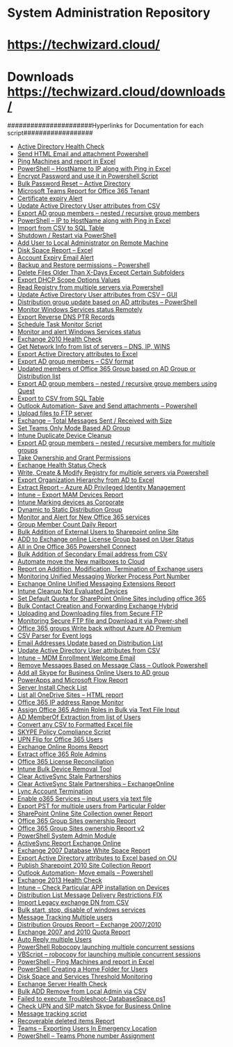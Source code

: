 # System Administration Repository

# https://techwizard.cloud/

# Downloads https://techwizard.cloud/downloads/

######################Hyperlinks for Documentation for each script##################
<ul>
<li><a href="https://techwizard.cloud/adhealthcheck/">Active Directory Health Check</a></li>
<li><a href="https://techwizard.cloud/sendhtmlemailandatt/">Send HTML Email and attachment Powershell</a></li>
<li><a href="https://techwizard.cloud/pingmachinesvbs/">Ping Machines and report in Excel</a></li>
<li><a href="https://techwizard.cloud/powershell-hostname-to-ip-along-with-ping-in-excel/">PowerShell &ndash; HostName to IP along with Ping in Excel</a></li>
<li><a href="https://techwizard.cloud/encrypt-password-and-use-it-in-powershell-script/" target="_blank" rel="noopener">Encrypt Password and use it in Powershell Script</a></li>
<li><a href="https://techwizard.cloud/2019/11/26/bulk-password-reset-active-directory/" target="_blank" rel="noopener">Bulk Password Reset &ndash; Active Directory</a></li>
<li><a href="https://techwizard.cloud/2019/04/07/microsoft-teams-report-for-office-365-tenant/" target="_blank" rel="noopener">Microsoft Teams Report for Office 365 Tenant</a></li>
<li><a href="https://techwizard.cloud/certificate-expiry-alert/" target="_blank" rel="noopener">Certificate expiry Alert</a></li>
<li><a href="https://techwizard.cloud/update-active-directory-user-attributes-from-csv/" target="_blank" rel="noopener">Update Active Directory User attributes from CSV</a></li>
<li><a href="https://techwizard.cloud/export-ad-group-members-nested-recursive-group-members/" target="_blank" rel="noopener">Export AD group members &ndash; nested / recursive group members</a></li>
<li><a href="https://techwizard.cloud/powershell-ip-to-hostname-along-with-ping-in-excel/" target="_blank" rel="noopener">PowerShell &ndash; IP to HostName along with Ping in Excel</a></li>
<li><a href="https://techwizard.cloud/import-from-csv-to-sql-table/" target="_blank" rel="noopener">Import from CSV to SQL Table</a></li>
<li><a href="https://techwizard.cloud/shutdown-restart-via-powershell/" target="_blank" rel="noopener">Shutdown / Restart via PowerShell</a></li>
<li><a href="https://techwizard.cloud/add-user-to-local-administrator-on-remote-machine/">Add User to Local Administrator on Remote Machine</a></li>
<li><a href="https://techwizard.cloud/disk-space-report-excel/">Disk Space Report &ndash; Excel</a></li>
<li><a href="https://techwizard.cloud/account-expiry-email-alert/">Account Expiry Email Alert</a></li>
<li><a href="https://techwizard.cloud/backup-and-restore-permissions-powershell/">Backup and Restore permissions &ndash; Powershell</a></li>
<li><a href="https://techwizard.cloud/delete-files-older-than-x-days-except-certain-subfolders/">Delete Files Older Than X-Days Except Certain Subfolders</a></li>
<li><a href="https://techwizard.cloud/export-dhcp-scope-options-value/">Export DHCP Scope Options Values</a></li>
<li><a href="https://techwizard.cloud/read-registry-from-multiple-servers-via-powershell/">Read Registry from multiple servers via Powershell</a></li>
<li><a href="https://techwizard.cloud/update-active-directory-user-attributes-from-csv-gui/">Update Active Directory User attributes from CSV &ndash; GUI</a></li>
<li><a href="https://techwizard.cloud/2020/04/19/distribution-group-update-based-on-ad-attributes-powershell/" target="_blank" rel="noopener">Distribution group update based on AD attributes &ndash; PowerShell</a></li>
<li><a href="https://techwizard.cloud/monitor-windows-services-status-remotely/">Monitor Windows Services status Remotely</a></li>
<li><a href="https://techwizard.cloud/export-reverse-dns-ptr-records/" target="_blank" rel="noopener">Export Reverse DNS PTR Records</a></li>
<li><a href="https://techwizard.cloud/schedule-task-monitor-script/" target="_blank" rel="noopener">Schedule Task Monitor Script</a></li>
<li><a href="https://techwizard.cloud/monitor-and-alert-windows-services-status/" target="_blank" rel="noopener">Monitor and alert Windows Services status</a></li>
<li><a href="https://techwizard.cloud/exchange-2010-health-check/" target="_blank" rel="noopener">Exchange 2010 Health Check</a></li>
<li><a href="https://techwizard.cloud/get-network-info-from-list-of-servers-dns-ip-wins/" target="_blank" rel="noopener">Get Network Info from list of servers &ndash; DNS, IP, WINS</a></li>
<li><a href="https://techwizard.cloud/export-active-directory-attributes-to-excel/" target="_blank" rel="noopener">Export Active Directory attributes to Excel</a></li>
<li><a href="https://techwizard.cloud/export-ad-group-members-csv-format/" target="_blank" rel="noopener">Export AD group members &ndash; CSV format</a></li>
<li><a href="https://techwizard.cloud/2020/05/11/updated-members-of-office-365-group-based-on-ad-group-or-distribution-list/" target="_blank" rel="noopener">Updated members of Office 365 Group based on AD Group or Distribution list</a></li>
<li><a href="https://techwizard.cloud/export-ad-group-members-nested-recursive-group-members-using-quest/" target="_blank" rel="noopener">Export AD group members &ndash; nested / recursive group members using Quest</a></li>
<li><a href="https://techwizard.cloud/export-to-csv-from-sql-table/" target="_blank" rel="noopener">Export to CSV from SQL Table</a></li>
<li><a href="https://techwizard.cloud/outlook-automation-save-and-send-attachments-powershell/" target="_blank" rel="noopener">Outlook Automation- Save and Send attachments &ndash; Powershell</a></li>
<li><a href="https://techwizard.cloud/upload-files-to-ftp-server/" target="_blank" rel="noopener">Upload files to FTP server</a></li>
<li><a href="https://techwizard.cloud/exchange-total-messages-sent-received-with-size/" target="_blank" rel="noopener">Exchange &ndash; Total Messages Sent / Received with Size</a></li>
<li><a href="https://techwizard.cloud/2020/05/21/set-teams-only-mode-based-ad-group/" target="_blank" rel="noopener">Set Teams Only Mode Based AD Group</a></li>
<li><a href="https://techwizard.cloud/2020/05/27/intune-duplicate-device-cleanup/" target="_blank" rel="noopener">Intune Duplicate Device Cleanup</a></li>
<li><a href="https://techwizard.cloud/export-ad-group-members-nested-recursive-members-for-multiple-groups/" target="_blank" rel="noopener">Export AD group members &ndash; nested / recursive members for multiple groups</a></li>
<li><a href="https://techwizard.cloud/take-ownership-and-grant-permissions/" target="_blank" rel="noopener">Take Ownership and Grant Permissions</a></li>
<li><a href="https://techwizard.cloud/exchange-health-status-check/" target="_blank" rel="noopener">Exchange Health Status Check</a></li>
<li><a href="https://techwizard.cloud/write-create-modify-registry-for-multiple-servers-via-powershell/" target="_blank" rel="noopener">Write, Create &amp; Modify Registry for multiple servers via Powershell</a></li>
<li><a href="https://techwizard.cloud/export-organization-hierarchy-from-ad-to-excel/">Export Organization Hierarchy from AD to Excel</a></li>
<li><a href="https://techwizard.cloud/2019/10/17/extract-report-azure-ad-privileged-identity-management-part-2/" target="_blank" rel="noopener">Extract Report &ndash; Azure AD Privileged Identity Management</a></li>
<li><a href="https://techwizard.cloud/2019/10/25/intune-export-mam-devices-report/" target="_blank" rel="noopener">Intune &ndash; Export MAM Devices Report</a></li>
<li><a href="https://techwizard.cloud/2019/09/24/intune-marking-devices-as-corporate/" target="_blank" rel="noopener">Intune Marking devices as Corporate</a></li>
<li><a href="https://techwizard.cloud/2019/08/11/dynamic-to-static-distribution-group/" target="_blank" rel="noopener">Dynamic to Static Distribution Group</a></li>
<li><a href="https://techwizard.cloud/2019/07/28/monitor-and-alert-for-new-office-365-services/" target="_blank" rel="noopener">Monitor and Alert for New Office 365 services</a></li>
<li><a href="https://techwizard.cloud/2019/07/14/group-member-count-daily-report/" target="_blank" rel="noopener">Group Member Count Daily Report</a></li>
<li><a href="https://techwizard.cloud/2019/06/26/bulk-addition-of-external-users-to-sharepoint-online-site/" target="_blank" rel="noopener">Bulk Addition of External Users to Sharepoint online Site</a></li>
<li><a href="https://techwizard.cloud/2019/05/28/add-to-exchange-online-license-group-based-on-user-status/" target="_blank" rel="noopener">ADD to Exchange online License Group based on User Status</a></li>
<li><a href="https://techwizard.cloud/2018/10/25/all-in-one-office-365-powershell-connect-includes-exchange-online-mfa/" target="_blank" rel="noopener">All in One Office 365 Powershell Connect</a></li>
<li><a href="https://techwizard.cloud/bulk-addition-of-secondary-email-address-from-csv/" target="_blank" rel="noopener">Bulk Addition of Secondary Email address from CSV</a></li>
<li><a href="https://techwizard.cloud/2019/10/01/automate-move-the-new-mailboxes-to-the-cloud/" target="_blank" rel="noopener">Automate move the New mailboxes to Cloud</a></li>
<li><a href="https://techwizard.cloud/2018/02/18/report-on-addition-modification-termination-of-exchange-users/" target="_blank" rel="noopener">Report on Addition, Modification, Termination of Exchange users</a></li>
<li><a href="https://techwizard.cloud/2016/06/12/monitoring-unified-messaging-worker-process-port-number/" target="_blank" rel="noopener">Monitoring Unified Messaging Worker Process Port Number</a></li>
<li><a href="https://techwizard.cloud/2018/07/28/exchange-online-unified-messaging-extensions-report/" target="_blank" rel="noopener">Exchange Online Unified Messaging Extensions Report</a></li>
<li><a href="https://techwizard.cloud/2020/06/13/intune-cleanup-not-evaluated-devices/" target="_blank" rel="noopener">Intune Cleanup Not Evaluated Devices</a></li>
<li><a href="https://techwizard.cloud/2018/04/23/set-default-quota-for-sharepoint-online-sites-including-office-365-group-sites/" target="_blank" rel="noopener">Set Default Quota for SharePoint Online Sites including office 365</a></li>
<li><a href="https://techwizard.cloud/2020/01/10/bulk-contact-creation-and-forwarding-exchange-hybrid/" target="_blank" rel="noopener">Bulk Contact Creation and Forwarding Exchange Hybrid</a></li>
<li><a href="https://techwizard.cloud/2015/07/28/uploading-and-downloading-files-from-secure-ftp/" target="_blank" rel="noopener">Uploading and Downloading files from Secure FTP</a></li>
<li><a href="https://techwizard.cloud/2014/11/21/monitoring-secure-ftp-file-uploads/" target="_blank" rel="noopener">Monitoring Secure FTP file and Download it via Power-shell</a></li>
<li><a href="https://techwizard.cloud/2017/01/08/office-365-groups-write-back-without-azure-ad-premium/" target="_blank" rel="noopener">Office 365 groups Write back without Azure AD Premium</a></li>
<li><a href="https://techwizard.cloud/csv-parser-for-event-logs/" target="_blank" rel="noopener">CSV Parser for Event logs</a></li>
<li><a href="https://techwizard.cloud/2019/01/31/email-addresses-update-based-on-distribution-list/" target="_blank" rel="noopener">Email Addresses Update based on Distribution List</a></li>
<li><a href="https://techwizard.cloud/2019/01/31/email-addresses-update-based-on-distribution-list/" target="_blank" rel="noopener">Update Active Directory User attributes from CSV</a></li>
<li><a href="https://techwizard.cloud/2019/12/10/intune-mdm-enrollment-welcome-email/" target="_blank" rel="noopener">Intune &ndash; MDM Enrollment Welcome Email</a></li>
<li><a href="https://techwizard.cloud/2014/11/15/remove-messages-based-on-message-class-outlook-powershell/" target="_blank" rel="noopener">Remove Messages Based on Message Class &ndash; Outlook Powershell</a></li>
<li><a href="https://techwizard.cloud/2019/04/23/add-all-skype-for-business-online-users-to-ad-group/" target="_blank" rel="noopener">Add all Skype for Business Online Users to AD group</a></li>
<li><a href="https://techwizard.cloud/2019/01/12/powerapps-and-microsoft-flow-report/" target="_blank" rel="noopener">PowerApps and Microsoft Flow Report</a></li>
<li><a href="https://techwizard.cloud/2018/11/11/server-install-check-list/" target="_blank" rel="noopener">Server Install Check List</a></li>
<li><a href="https://techwizard.cloud/2018/09/24/list-all-onedrive-sites-html-report/" target="_blank" rel="noopener">List all OneDrive Sites &ndash; HTML report</a></li>
<li><a href="https://techwizard.cloud/2018/11/05/office-365-ip-address-range-monitor/" target="_blank" rel="noopener">Office 365 IP address Range Monitor</a></li>
<li><a href="https://techwizard.cloud/2018/08/12/assign-office-365-admin-roles-in-bulk-via-text-file-input/" target="_blank" rel="noopener">Assign Office 365 Admin Roles in Bulk via Text File Input</a></li>
<li><a href="https://techwizard.cloud/2019/01/05/ad-memberof-extraction-from-list-of-users/" target="_blank" rel="noopener">AD MemberOf Extraction from list of Users</a></li>
<li><a href="https://techwizard.cloud/2018/07/06/convert-any-csv-to-formatted-excel-file/" target="_blank" rel="noopener">Convert any CSV to Formatted Excel file</a></li>
<li><a href="https://techwizard.cloud/2018/10/15/skype-policy-compliance-script/" target="_blank" rel="noopener">SKYPE Policy Compliance Script</a></li>
<li><a href="https://techwizard.cloud/2018/09/03/upn-flip-for-office-365-users/" target="_blank" rel="noopener">UPN Flip for Office 365 Users</a></li>
<li><a href="https://techwizard.cloud/2018/06/19/exchange-online-rooms-report/" target="_blank" rel="noopener">Exchange Online Rooms Report</a></li>
<li><a href="https://techwizard.cloud/2018/06/09/extract-office-365-role-admins/" target="_blank" rel="noopener">Extract office 365 Role Admins</a></li>
<li><a href="https://techwizard.cloud/2018/04/11/office-365-license-reconciliation/" target="_blank" rel="noopener">Office 365 License Reconciliation</a></li>
<li><a href="https://techwizard.cloud/2020/07/09/intune-bulk-device-removal-tool/" target="_blank" rel="noopener">Intune Bulk Device Removal Tool</a></li>
<li><a href="https://techwizard.cloud/2015/01/28/clear-activesync-stale-partnerships/" target="_blank" rel="noopener">Clear ActiveSync Stale Partnerships</a></li>
<li><a href="https://techwizard.cloud/2017/09/28/clear-activesync-stale-partnerships-exchangeonline/" target="_blank" rel="noopener">Clear ActiveSync Stale Partnerships &ndash; ExchangeOnline</a></li>
<li><a href="https://techwizard.cloud/2017/10/08/lync-account-termination/" target="_blank" rel="noopener">Lync Account Termination</a></li>
<li><a href="https://techwizard.cloud/2017/05/28/enable-o365-services-input-users-via-text-file/" target="_blank" rel="noopener">Enable o365 Services &ndash; input users via text file</a></li>
<li><a href="https://techwizard.cloud/2017/04/14/export-pst-for-multiple-users-from-particular-folder/" target="_blank" rel="noopener">Export PST for multiple users from Particular Folder</a></li>
<li><a href="https://techwizard.cloud/2017/11/18/sharepoint-online-site-collection-owner-report/" target="_blank" rel="noopener">SharePoint Online Site Collection owner Report</a></li>
<li><a href="https://techwizard.cloud/2017/12/14/office-365-group-sites-ownership-report/" target="_blank" rel="noopener">Office 365 Group Sites ownership Report</a></li>
<li><a href="https://techwizard.cloud/2018/03/18/office-365-group-sites-ownership-report-v2/" target="_blank" rel="noopener">Office 365 Group Sites ownership Report v2</a></li>
<li><a href="https://techwizard.cloud/2020/07/20/powershell-system-admin-module/" target="_blank" rel="noopener">PowerShell System Admin Module</a></li>
<li><a href="https://techwizard.cloud/2017/08/31/activesync-report-exchange-online/" target="_blank" rel="noopener">ActiveSync Report Exchange Online</a></li>
<li><a href="https://techwizard.cloud/2014/01/30/exchange-2007-database-white-space-report-2/" target="_blank" rel="noopener">Exchange 2007 Database White Space Report</a></li>
<li><a href="https://techwizard.cloud/export-active-directory-attributes-to-excel-based-on-ou/" target="_blank" rel="noopener">Export Active Directory attributes to Excel based on OU</a></li>
<li><a href="https://techwizard.cloud/2013/05/29/publish-site-collection-administrator-report/" target="_blank" rel="noopener">Publish Sharepoint 2010 Site Collection Report</a></li>
<li><a href="https://techwizard.cloud/2014/03/15/outlook-automation-move-emails-powershell/" target="_blank" rel="noopener">Outlook Automation- Move emails &ndash; Powershell</a></li>
<li><a href="https://techwizard.cloud/2015/04/18/exchange-2013-health-check/" target="_blank" rel="noopener">Exchange 2013 Health Check</a></li>
<li><a href="https://techwizard.cloud/2020/08/17/intune-check-particular-app-installation-on-devices/" target="_blank" rel="noopener">Intune &ndash; Check Particular APP installation on Devices</a></li>
<li><a href="https://techwizard.cloud/2015/05/02/couldnt-find-object-while-modifying-message-delivery-restrictions/" target="_blank" rel="noopener">Distribution List Message Delivery Restrictions FIX</a></li>
<li><a href="https://techwizard.cloud/2013/06/11/import-legacy-exchange-dn-from-csv/" target="_blank" rel="noopener">Import Legacy exchange DN from CSV</a></li>
<li><a href="https://techwizard.cloud/2015/11/28/bulk-start-stop-disable-of-windows-services/" target="_blank" rel="noopener">Bulk start, stop, disable of windows services</a></li>
<li><a href="https://techwizard.cloud/2014/08/04/message-tracking-multiple-users/" target="_blank" rel="noopener">Message Tracking Multiple users</a></li>
<li><a href="https://techwizard.cloud/2013/11/06/distribution-groups-report-exchange-20072010/" target="_blank" rel="noopener">Distribution Groups Report &ndash; Exchange 2007/2010</a></li>
<li><a href="https://techwizard.cloud/exchange-2007-and-2010-quota-report/" target="_blank" rel="noopener">Exchange 2007 and 2010 Quota Report</a></li>
<li><a href="https://techwizard.cloud/2017/04/06/auto-reply-multiple-users/" target="_blank" rel="noopener">Auto Reply multiple Users</a></li>
 <li><a href="https://techwizard.cloud/2016/02/22/powershell-robocopy-launching-multiple-concurrent-sessions/" target="_blank" rel="noopener">PowerShell Robocopy launching multiple concurrent sessions</a></li>
<li><a href="https://techwizard.cloud/2011/04/28/robocopy-for-launching-multiple-concurrent-sessions/" target="_blank" rel="noopener">VBScript &ndash; robocopy for launching multiple concurrent sessions</a></li>
<li><a href="https://techwizard.cloud/2016/01/31/powershell-ping-machines-and-report-in-excel/" target="_blank" rel="noopener">PowerShell &ndash; Ping Machines and report in Excel</a></li>
<li><a href="https://techwizard.cloud/2014/10/09/powershell-creating-a-home-folder-for-users/" target="_blank" rel="noopener">PowerShell Creating a Home Folder for Users</a></li>
<li><a href="https://techwizard.cloud/disk-space-and-services-threshold-monitoring/" target="_blank" rel="noopener">Disk Space and Services Threshold Monitoring</a></li>
 <li><a href="https://techwizard.cloud/2020/09/13/exchange-server-health-check/" target="_blank" rel="noopener">Exchange Server Health Check</a></li>
 <li><a href="https://techwizard.cloud/2015/03/05/bulk-add-remove-from-local-admin/" target="_blank" rel="noopener">Bulk ADD Remove from Local Admin via CSV</a></li>
<li><a href="https://techwizard.cloud/2016/01/23/failed-to-execute-troubleshoot-databasespace-ps1/" target="_blank" rel="noopener">Failed to execute Troubleshoot-DatabaseSpace.ps1</a></li>
<li><a href="https://techwizard.cloud/2017/07/23/check-upn-and-sip-match-skype-for-business-online/" target="_blank" rel="noopener">Check UPN and SIP match Skype for Business Online</a></li>
<li><a href="https://techwizard.cloud/message-tracking-script/" target="_blank" rel="noopener">Message tracking script</a></li>
<li><a href="https://techwizard.cloud/2014/12/13/recoverable-deleted-items-report/" target="_blank" rel="noopener">Recoverable deleted items Report</a></li>
 <li><a href="https://techwizard.cloud/2020/11/25/teams-exporting-users-in-emergency-location/" target="_blank" rel="noopener">Teams &ndash; Exporting Users In Emergency Location</a></li>
<li><a href="https://techwizard.cloud/2020/12/21/powershell-teams-phone-number-assignment/" target="_blank" rel="noopener">PowerShell &ndash; Teams Phone number Assignment</a></li>
</ul>
